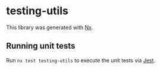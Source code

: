 # testing-utils

This library was generated with [Nx](https://nx.dev).

## Running unit tests

Run `nx test testing-utils` to execute the unit tests via [Jest](https://jestjs.io).
